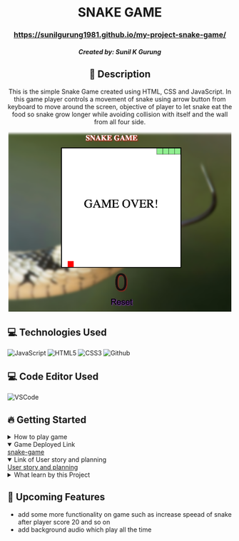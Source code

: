   <div id="description" align="center">

  # SNAKE GAME

  ### https://sunilgurung1981.github.io/my-project-snake-game/


  ##### Created by: Sunil K Gurung



  ## :pencil: Description

 This is the simple Snake Game created using HTML, CSS and JavaScript. In this game player controls a movement of snake using arrow button from keyboard to move around the screen, objective of player to let snake eat the food so snake grow longer while avoiding collision with itself and the wall from all four side. 

 <img src="https://github.com/sunilgurung1981/my-project-snake-game/blob/main/Screen%20Shot%202025-01-09%20at%203.23.42%20PM.png" alt="game-screen" width= 500px>


  </div>

 ## :computer: Technologies Used
  ![JavaScript](https://img.shields.io/badge/-JavaScript-05122A?style=flat&logo=javascript) 
  ![HTML5](https://img.shields.io/badge/-HTML5-05122A?style=flat&logo=html5)
  ![CSS3](https://img.shields.io/badge/-CSS-05122A?style=flat&logo=css3)
  ![Github](https://img.shields.io/badge/-GitHub-05122A?style=flat&logo=github)

## :computer: Code Editor Used
  ![VSCode](https://img.shields.io/badge/-VS_Code-05122A?style=flat&logo=visualstudio)

## :fire: Getting Started

<details>
  <summary> How to play game </summary>
    1. Use the Arrow Key to control the movement of snake.<br> 
    2. Try to eat food by reaching to food position to gain score as weel increase the size of snake. <br>
    3. Protect snake collision with itself or any side of wall otherwise game will be over. <br>
    4. If Game over player can "click" Reset button to re-start the game to play again. <br>
</details>

<details open>
  <summary> Game Deployed Link </summary>
   <a href= "https://sunilgurung1981.github.io/my-project-snake-game/"> snake-game </a>
</details>

<details open>
  <summary> Link of User story and planning </summary>
  <a href="https://meetyourclassmates.herokuapp.com/](https://github.com/sunilgurung1981/my-project-snake-game/blob/main/text.txt)"
    > User story and planning </a>
</details>

<details>
  <summary> What learn by this Project </summary>
  JavaScript skill like DOM manipulation, event handling, arrys, function and loop. also how to managing game state and make it interactive
</details>



## :satellite: Upcoming Features

-  add some more functionality on game such as increase speead of snake after player score 20 and so on
-  add background audio which play all the time 
